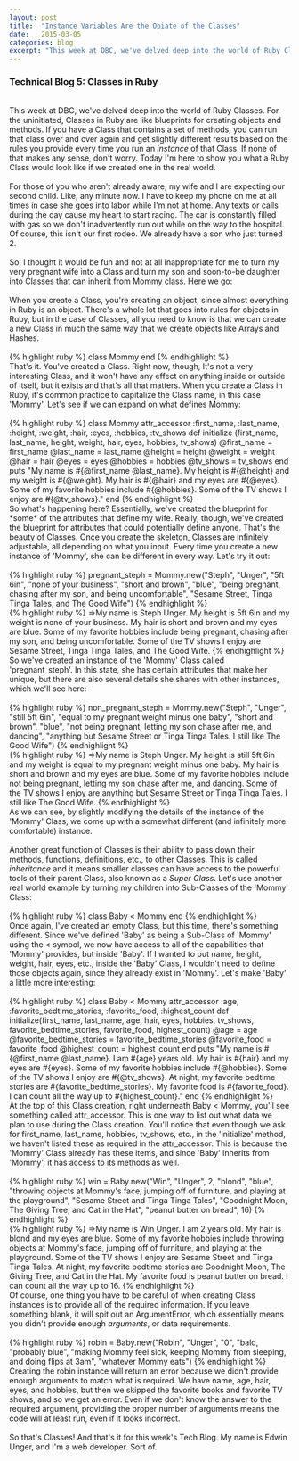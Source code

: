```yaml
---
layout: post
title:  "Instance Variables Are the Opiate of the Classes"
date:   2015-03-05
categories: blog
excerpt: "This week at DBC, we've delved deep into the world of Ruby Classes. For the uninitiated, Classes in Ruby are like blueprints for creating objects and methods. If you have a Class that contains a set of methods, you can run that class over and over again and get slightly different results based on the rules you provide every time you run an <em>instance</em> of that Class. If none of that makes any sense, don't worry. Today I'm here to show you what a Ruby Class would look like if we created one in the real world."
---
```


<h3>Technical Blog 5: Classes in Ruby</h3>
<br/>
This week at DBC, we've delved deep into the world of Ruby Classes. For the uninitiated, Classes in Ruby are like blueprints for creating objects and methods. If you have a Class that contains a set of methods, you can run that class over and over again and get slightly different results based on the rules you provide every time you run an <em>instance</em> of that Class. If none of that makes any sense, don't worry. Today I'm here to show you what a Ruby Class would look like if we created one in the real world.
<br/>
<br/>
For those of you who aren't already aware, my wife and I are expecting our second child. Like, any minute now. I have to keep my phone on me at all times in case she goes into labor while I'm not at home. Any texts or calls during the day cause my heart to start racing. The car is constantly filled with gas so we don't inadvertently run out while on the way to the hospital. Of course, this isn't our first rodeo. We already have a son who just turned 2.
<br/>
<br/>
So, I thought it would be fun and not at all inappropriate for me to turn my very pregnant wife into a Class and turn my son and soon-to-be daughter into Classes that can inherit from Mommy class. Here we go:
<br/>
<br/>
When you create a Class, you're creating an object, since almost everything in Ruby is an object. There's a whole lot that goes into rules for objects in Ruby, but in the case of Classes, all you need to know is that we can create a new Class in much the same way that we create objects like Arrays and Hashes.
<br/>
<br/>
{% highlight ruby %}
  class Mommy
  end
{% endhighlight %}
<br/>
That's it. You've created a Class. Right now, though, It's not a very interesting Class, and it won't have any effect on anything inside or outside of itself, but it exists and that's all that matters. When you create a Class in Ruby, it's common practice to capitalize the Class name, in this case 'Mommy'. Let's see if we can expand on what defines Mommy:
<br/>
<br/>
{% highlight ruby %}
  class Mommy
    attr_accessor :first_name, :last_name, :height, :weight, :hair, :eyes, :hobbies, :tv_shows
    def initialize (first_name, last_name, height, weight, hair, eyes, hobbies, tv_shows)
      @first_name = first_name
      @last_name = last_name
      @height = height
      @weight = weight
      @hair = hair
      @eyes = eyes
      @hobbies = hobbies
      @tv_shows = tv_shows
    end
    puts "My name is #{@first_name @last_name}. My height is #{@height} and my weight is #{@weight}. My hair is #{@hair} and my eyes are #{@eyes}. Some of my favorite hobbies include #{@hobbies}. Some of the TV shows I enjoy are #{@tv_shows}."
  end
{% endhighlight %}
<br/>
So what's happening here? Essentially, we've created the blueprint for *some* of the attributes that define my wife. Really, though, we've created the blueprint for attributes that could potentially define anyone. That's the beauty of Classes. Once you create the skeleton, Classes are infinitely adjustable, all depending on what you input. Every time you create a new instance of 'Mommy', she can be different in every way. Let's try it out:
<br/>
<br/>
{% highlight ruby %}
  pregnant_steph = Mommy.new("Steph", "Unger", "5ft 6in", "none of your business", "short and brown", "blue", "being pregnant, chasing after my son, and being uncomfortable", "Sesame Street, Tinga Tinga Tales, and The Good Wife")
{% endhighlight %}
<br>
{% highlight ruby %}
  =>My name is Steph Unger. My height is 5ft 6in and my weight is none of your business. My hair is short and brown and my eyes are blue. Some of my favorite hobbies include being pregnant, chasing after my son, and being uncomfortable. Some of the TV shows I enjoy are Sesame Street, Tinga Tinga Tales, and The Good Wife.
{% endhighlight %}
<br/>
So we've created an instance of the 'Mommy' Class called 'pregnant_steph'. In this state, she has certain attributes that make her unique, but there are also several details she shares with other instances, which we'll see here:
<br/>
<br/>
{% highlight ruby %}
  non_pregnant_steph = Mommy.new("Steph", "Unger", "still 5ft 6in", "equal to my pregnant weight minus one baby", "short and brown", "blue", "not being pregnant, letting my son chase after me, and dancing", "anything but Sesame Street or Tinga Tinga Tales. I still like The Good Wife")
{% endhighlight %}
<br>
{% highlight ruby %}
  =>My name is Steph Unger. My height is still 5ft 6in and my weight is equal to my pregnant weight minus one baby. My hair is short and brown and my eyes are blue. Some of my favorite hobbies include not being pregnant, letting my son chase after me, and dancing. Some of the TV shows I enjoy are anything but Sesame Street or Tinga Tinga Tales. I still like The Good Wife.
{% endhighlight %}
<br/>
As we can see, by slightly modifying the details of the instance of the 'Mommy' Class, we come up with a somewhat different (and infinitely more comfortable) instance.
<br/>
<br/>
Another great function of Classes is their ability to pass down their methods, functions, definitions, etc., to other Classes. This is called <em>inheritance</em> and it means smaller classes can have access to the powerful tools of their parent Class, also known as a <em>Super Class</em>. Let's use another real world example by turning my children into Sub-Classes of the 'Mommy' Class:
<br/>
<br/>
{% highlight ruby %}
  class Baby < Mommy
  end
{% endhighlight %}
<br/>
Once again, I've created an empty Class, but this time, there's something different. Since we've defined 'Baby' as being a Sub-Class of 'Mommy' using the < symbol, we now have access to all of the capabilities that 'Mommy' provides, but inside 'Baby'. If I wanted to put name, height, weight, hair, eyes, etc., inside the 'Baby' Class, I wouldn't need to define those objects again, since they already exist in 'Mommy'. Let's make 'Baby' a little more interesting:
<br/>
<br/>
{% highlight ruby %}
  class Baby < Mommy
    attr_accessor :age, :favorite_bedtime_stories, :favorite_food, :highest_count
    def initialize(first_name, last_name, age, hair, eyes, hobbies, tv_shows, favorite_bedtime_stories, favorite_food, highest_count)
      @age = age
      @favorite_bedtime_stories = favorite_bedtime_stories
      @favorite_food = favorite_food
      @highest_count = highest_count
    end
    puts "My name is #{@first_name @last_name}. I am #{age} years old. My hair is #{hair} and my eyes are #{eyes}. Some of my favorite hobbies include #{@hobbies}. Some of the TV shows I enjoy are #{@tv_shows}. At night, my favorite bedtime stories are #{favorite_bedtime_stories}. My favorite food is #{favorite_food}. I can count all the way up to #{highest_count}."
  end
{% endhighlight %}
<br/>
At the top of this Class creation, right underneath Baby < Mommy, you'll see something called attr_accessor. This is one way to list out what data we plan to use during the Class creation. You'll notice that even though we ask for first_name, last_name, hobbies, tv_shows, etc., in the 'initialize' method, we haven't listed these as required in the attr_accessor. This is because the 'Mommy' Class already has these items, and since 'Baby' inherits from 'Mommy', it has access to its methods as well.
<br/>
<br/>
{% highlight ruby %}
  win = Baby.new("Win", "Unger", 2, "blond", "blue", "throwing objects at Mommy's face, jumping off of furniture, and playing at the playground", "Sesame Street and Tinga Tinga Tales", "Goodnight Moon, The Giving Tree, and Cat in the Hat", "peanut butter on bread", 16)
{% endhighlight %}
<br>
{% highlight ruby %}
  =>My name is Win Unger. I am 2 years old. My hair is blond and my eyes are blue. Some of my favorite hobbies include throwing objects at Mommy's face, jumping off of furniture, and playing at the playground. Some of the TV shows I enjoy are Sesame Street and Tinga Tinga Tales. At night, my favorite bedtime stories are Goodnight Moon, The Giving Tree, and Cat in the Hat. My favorite food is peanut butter on bread. I can count all the way up to 16.
{% endhighlight %}
<br/>
Of course, one thing you have to be careful of when creating Class instances is to provide all of the required information. If you leave something blank, it will spit out an ArgumentError, which essentially means you didn't provide enough <em>arguments</em>, or data requirements.
<br/>
<br/>
{% highlight ruby %}
  robin = Baby.new("Robin", "Unger", "0", "bald, "probably blue", "making Mommy feel sick, keeping Mommy from sleeping, and doing flips at 3am", "whatever Mommy eats")
{% endhighlight %}
<br/>
Creating the robin instance will return an error because we didn't provide enough arguments to match what is required. We have name, age, hair, eyes, and hobbies, but then we skipped the favorite books and favorite TV shows, and so we get an error. Even if we don't know the answer to the required argument, providing the proper number of arguments means the code will at least run, even if it looks incorrect.
<br/>
<br/>
So that's Classes! And that's it for this week's Tech Blog. My name is Edwin Unger, and I'm a web developer. Sort of.
